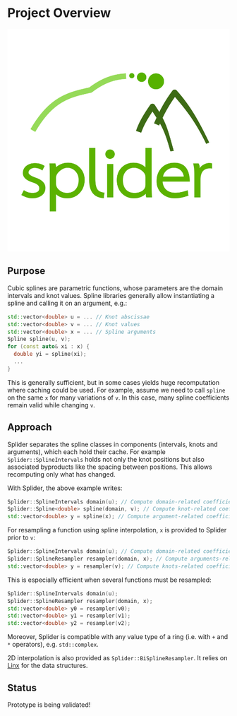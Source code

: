 # Project Overview

![Splider logo](doc/diagrams/logo_square.svg)

## Purpose

Cubic splines are parametric functions, whose parameters are the domain intervals and knot values.
Spline libraries generally allow instantiating a spline and calling it on an argument, e.g.:

```cpp
std::vector<double> u = ... // Knot abscissae
std::vector<double> v = ... // Knot values
std::vector<double> x = ... // Spline arguments
Spline spline(u, v);
for (const auto& xi : x) {
  double yi = spline(xi);
  ...
}
```

This is generally sufficient, but in some cases yields huge recomputation where caching could be used.
For example, assume we need to call `spline` on the same `x` for many variations of `v`.
In this case, many spline coefficients remain valid while changing `v`.

## Approach

Splider separates the spline classes in components (intervals, knots and arguments), which each hold their cache.
For example `Splider::SplineIntervals` holds not only the knot positions but also associated byproducts like the spacing between positions.
This allows recomputing only what has changed.

With Splider, the above example writes:

```cpp
Splider::SplineIntervals domain(u); // Compute domain-related coefficients
Splider::Spline<double> spline(domain, v); // Compute knot-related coefficients
std::vector<double> y = spline(x); // Compute argument-related coefficients
```

For resampling a function using spline interpolation, `x` is provided to Splider prior to `v`:

```cpp
Splider::SplineIntervals domain(u); // Compute domain-related coefficients
Splider::SplineResampler resampler(domain, x); // Compute arguments-related coefficients
std::vector<double> y = resampler(v); // Compute knots-related coefficients
```

This is especially efficient when several functions must be resampled:

```cpp
Splider::SplineIntervals domain(u);
Splider::SplineResampler resampler(domain, x);
std::vector<double> y0 = resampler(v0);
std::vector<double> y1 = resampler(v1);
std::vector<double> y2 = resampler(v2);
```

Moreover, Splider is compatible with any value type of a ring (i.e. with `+` and `*` operators), e.g. `std::complex`.

2D interpolation is also provided as `Splider::BiSplineResampler`.
It relies on [Linx](https://github.com/kabasset/Linx) for the data structures.

## Status

Prototype is being validated!

